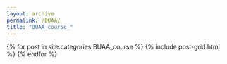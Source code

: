 ```yaml
---
layout: archive
permalink: /BUAA/
title: "BUAA_course_"
---
```


<div class="tiles">
{% for post in site.categories.BUAA_course %}
	{% include post-grid.html %}
{% endfor %}
</div><!-- /.tiles -->
